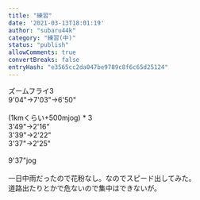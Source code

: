 ```yaml
---
title: "練習"
date: '2021-03-13T18:01:19'
author: "subaru44k"
category: "練習(中)"
status: "publish"
allowComments: true
convertBreaks: false
entryHash: "e3565cc2da047be9789c8f6c65d25124"
---
```

ズームフライ3<br>
9'04"→7'03"→6'50"<br>
<br>
(1kmくらい+500mjog) * 3<br>
3'49"→2'16"<br>
3'39"→2'22"<br>
3'37"→2'25"<br>
<br>
9'37"jog<br>
<br>
一日中雨だったので花粉なし。なのでスピード出してみた。<br>
道路出たりとかで危ないので集中はできないが。
